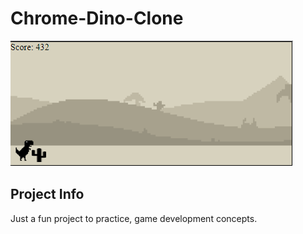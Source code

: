 # Chrome-Dino-Clone

![Screen shot of app](./assets/images/dino_clone_screenshot.png)

## Project Info
Just a fun project to practice, game development concepts.
